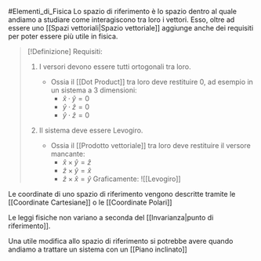 #Elementi_di_Fisica
Lo spazio di riferimento è lo spazio dentro al quale andiamo a studiare come interagiscono tra loro i vettori.
Esso, oltre ad essere uno [[Spazi vettoriali|Spazio vettoriale]] aggiunge anche dei requisiti per poter essere più utile in fisica.

>[!Definizione] Requisiti:
>1. I versori devono essere tutti ortogonali tra loro.
>    - Ossia il [[Dot Product]] tra loro deve restituire 0, ad esempio in un sistema a 3 dimensioni:
> 	   - $\hat{x}\cdot \hat{y}=0$
> 	   - $\hat{y}\cdot \hat{z}=0$
> 	   - $\hat{y}\cdot \hat{z}=0$
> 	 
>1. Il sistema deve essere Levogiro.
>    - Ossia il [[Prodotto vettoriale]] tra loro deve restituire il versore mancante:  
> 		  - $\hat{x}\times \hat{y}=\hat{z}$
> 		  - $\hat{z}\times \hat{y}=\hat{x}$
> 		  - $\hat{z}\times \hat{x}=\hat{y}$
>	Graficamente:
>	![[Levogiro]]

Le coordinate di uno spazio di riferimento vengono descritte tramite le [[Coordinate Cartesiane]] o le [[Coordinate Polari]]

Le leggi fisiche non variano a seconda del [[Invarianza|punto di riferimento]].

Una utile modifica allo spazio di riferimento si potrebbe avere quando andiamo a trattare un sistema con un [[Piano inclinato]]